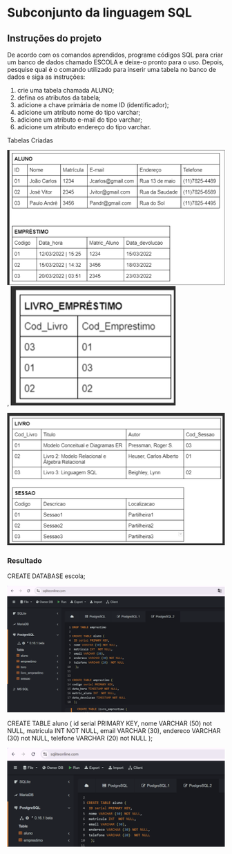# Subconjunto da linguagem SQL

## Instruções do projeto

De acordo com os comandos aprendidos, programe códigos SQL para criar um banco de dados chamado ESCOLA e deixe-o pronto para o uso. Depois, pesquise qual é o comando utilizado para inserir uma tabela no banco de dados e siga as instruções:

1. crie uma tabela chamada ALUNO;  
2. defina os atributos da tabela;
3. adicione a chave primária de nome ID (identificador);
4. adicione um atributo nome do tipo varchar;
5. adicione um atributo e-mail do tipo varchar;
6. adicione um atributo endereço do tipo varchar.

Tabelas Criadas 

![Aluno e Emprestimo](image.png) , ![Livro_emprestimo](image-1.png)

![Livro e sessao](image-2.png)

### Resultado


CREATE DATABASE escola;


![Banco escola](image-4.png)



CREATE TABLE aluno (
 id serial PRIMARY KEY,
 nome VARCHAR (50) not NULL,
 matricula INT  NOT NULL,
 email VARCHAR (30),
 endereco VARCHAR (30) not NULL,
 telefone VARCHAR (20)  not NULL
  );


![resultado](image-3.png)



